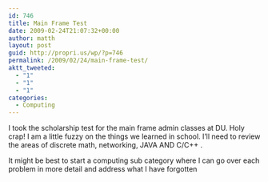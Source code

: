 ```yaml
---
id: 746
title: Main Frame Test
date: 2009-02-24T21:07:32+00:00
author: matth
layout: post
guid: http://propri.us/wp/?p=746
permalink: /2009/02/24/main-frame-test/
aktt_tweeted:
  - "1"
  - "1"
  - "1"
categories:
  - Computing
---
```

I took the scholarship test for the main frame admin classes at DU. Holy crap! I am a little fuzzy on the things we learned in school. I&#8217;ll need to review the areas of discrete math, networking, JAVA AND C/C++ .

It might be best to start a computing sub category where I can go over each problem in more detail and address what I have forgotten